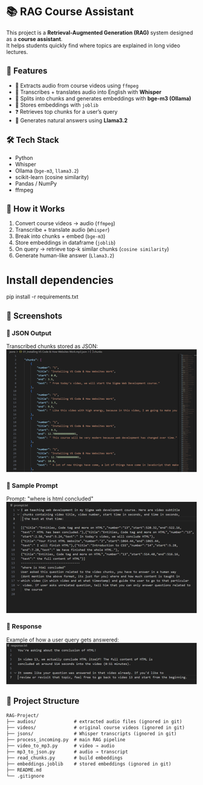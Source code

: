 # 📚 RAG Course Assistant

This project is a **Retrieval-Augmented Generation (RAG)** system designed as a **course assistant**.  
It helps students quickly find where topics are explained in long video lectures.

## 🚀 Features
- 🎥 Extracts audio from course videos using `ffmpeg`
- 📝 Transcribes + translates audio into English with **Whisper**
- 🔎 Splits into chunks and generates embeddings with **bge-m3 (Ollama)**
- 📂 Stores embeddings with `joblib`
- ❓ Retrieves top chunks for a user’s query
- 🤖 Generates natural answers using **Llama3.2**

## 🛠️ Tech Stack
- Python
- Whisper
- Ollama (`bge-m3`, `llama3.2`)
- scikit-learn (cosine similarity)
- Pandas / NumPy
- ffmpeg

## 📖 How it Works
1. Convert course videos → audio (`ffmpeg`)
2. Transcribe + translate audio (`Whisper`)
3. Break into chunks + embed (`bge-m3`)
4. Store embeddings in dataframe (`joblib`)
5. On query → retrieve top-k similar chunks (`cosine similarity`)
6. Generate human-like answer (`Llama3.2`)


# Install dependencies
pip install -r requirements.txt


## 📸 Screenshots

### 🔹 JSON Output
Transcribed chunks stored as JSON:  
![JSON Sample](images/sample%20json%20file.png)

### 🔹 Sample Prompt
Prompt:  "where is html concluded"
![Embeddings](images/prompt.png)

### 🔹 Response
Example of how a user query gets answered:  
![Prompt and Response](images/response.png)



## 📂 Project Structure

```text
RAG-Project/
├── audios/              # extracted audio files (ignored in git)
├── videos/              # original course videos (ignored in git)
├── jsons/               # Whisper transcripts (ignored in git)
├── process_incoming.py  # main RAG pipeline
├── video_to_mp3.py      # video → audio
├── mp3_to_json.py       # audio → transcript
├── read_chunks.py       # build embeddings
├── embeddings.joblib    # stored embeddings (ignored in git)
├── README.md
└── .gitignore




